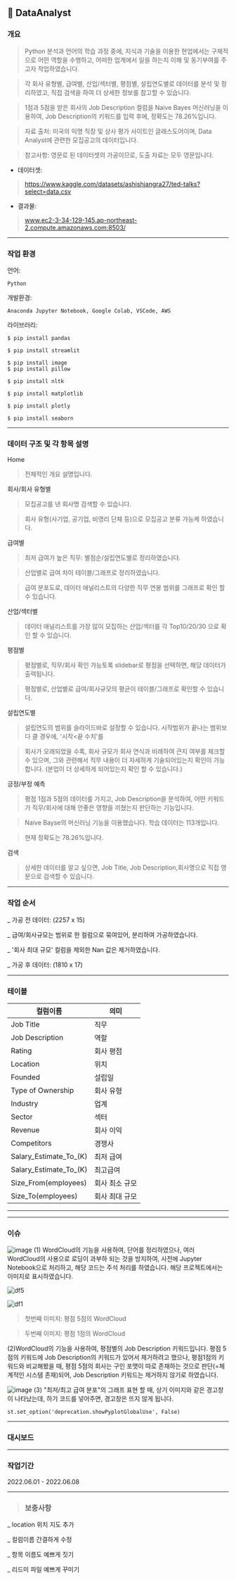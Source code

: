 ## 📝 DataAnalyst


###  개요
>Python 분석과 언어의 학습 과정 중에, 지식과 기술을 이용한 현업에서는 구체적으로 어떤 역할을 수행하고, 어떠한 업계에서 일을 하는지 이해 및 동기부여를 주고자 작업하였습니다.

>각 회사 유형별, 급여별, 산업/섹터별, 평점별, 설립연도별로 데이터를 분석 및 정리하였고, 직접 검색을 하여 더 상세한 정보를 참고할 수 있습니다.

> 1점과 5점을 받은 회사의 Job Description 컬럼을 Naive Bayes 머신러닝을 이용하여, Job Description의 키워드를 입력 후에, 정확도는 78.26%입니다. 

>자료 출처: 미국의 익명 직장 및 상사 평가 사이트인 글래스도어이며, Data Analyst에 관련한 모집공고의 데이터입니다. 

> 참고사항: 영문로 된 데이터셋의 가공이므로, 도출 자료는 모두 영문입니다.

- 데이터셋: 
>https://www.kaggle.com/datasets/ashishjangra27/ted-talks?select=data.csv
- 결과물: 
> www.ec2-3-34-129-145.ap-northeast-2.compute.amazonaws.com:8503/

---
###  작업 환경
언어: 

```
Python
```

개발환경:
```
Anaconda Jupyter Notebook, Google Colab, VSCode, AWS 
```


라이브러리:
```
$ pip install pandas
```
```
$ pip install streamlit
```
```
$ pip install image
$ pip install pillow
```
```
$ pip install nltk
```
```
$ pip install matplotlib
```
```
$ pip install plotly
```
```
$ pip install seaborn
```
---
### 데이터 구조 및 각 항목 설명

Home

> 전체적인 개요 설명입니다.


회사/회사 유형별
> 모집공고를 낸 회사명 검색할 수 있습니다.

>회사 유형(사기업, 공기업, 비영리 단체 등)으로 모집공고 분류 가능케 하였습니다.

급여별
> 최저 급여가 높은 직무: 별점순/설립연도별로 정리하였습니다. 

> 산업별로 급여 차이 테이블/그래프로 정리하였습니다.

> 급여 분포도로, 데이터 애널리스트의 다양한 직무 연봉 범위를 그래프로 확인 할 수 있습니다.

산업/섹터별
> 데이터 애널리스트를 가장 많이 모집하는 산업/섹터를 각 Top10/20/30 으로 확인 할 수 있습니다.

평점별
> 평점별로, 직무/회사 확인 가능토록 slidebar로 평점을 선택하면, 해당 데이터가 출력됩니다.

> 평점별로, 산업별로 급여/회사규모의 평균이 테이블/그래프로 확인할 수 있습니다.

설립연도별
> 설립연도의 범위를 슬라이드바로 설정할 수 있습니다. 시작범위가 끝나는 범위보다 클 경우에, '시작<끝 수치'를 

> 회사가 오래되었을 수록, 회사 규모가 회사 연식과 비례하여 큰지 여부를 체크할수 있으며, 그와 관련해서 직무 내용이 더 자세하게 기술되어있는지 확인이 가능합니다. (분업이 더 상세하게 되어있는지 확인 할 수 있습니다.)

긍정/부정 예측
> 평점 1점과 5점의 데이터를 가지고, Job Description을 분석하여, 어떤 키워드가 직무/회사에 대해 안좋은 영향을 끼쳤는지 판단하는 기능입니다.

> Naive Bayse의 머신러닝 기능을 이용했습니다. 학습 데이터는 113개입니다.

>현재 정확도는 78.26%입니다. 

검색
> 상세한 데이터를 알고 싶으면, Job Title, Job Description,회사명으로 직접 영문으로 검색할 수 있습니다.

---
### 작업 순서

_ 가공 전 데이터: (2257 x 15)

_ 급여/회사규모는 범위로 한 컬럼으로 묶여있어, 분리하여 가공하였습니다.

_  '회사 최대 규모' 컬럼을 제외한 Nan 값은 제거하였습니다.

_ 가공 후 데이터: (1810 x 17)

---
### 테이블 

| 컬럼이름 | 의미 |
| --- | --- |
| Job Title | 직무 |
| Job Description | 역할 | 
| Rating | 회사 평점 | 
| Location | 위치 | 
| Founded | 설립일 | 
| Type of Ownership | 회사 유형 | 
| Industry | 업계 | 
| Sector | 섹터 | 
| Revenue | 회사 이익 | 
| Competitors | 경쟁사 | 
| Salary_Estimate_To_(K) | 최저 급여 | 
| Salary_Estimate_To_(K) | 최고급여 | 
| Size_From(employees) | 회사 최소 규모 | 
| Size_To(employees) | 회사 최대 규모 | 

---




---
###  이슈


![image](https://user-images.githubusercontent.com/102447800/172653266-296f8527-67dd-455a-bb4f-671b14c3221e.png)
(1) WordCloud의 기능을 사용하여, 단어를 정리하였으나, 여러 WordCloud의 사용으로 로딩이 과부하 되는 것을 방지하여, 사전에 Jupyter Notebook으로 처리하고, 해당 코드는 주석 처리를 하였습니다. 해당 프로젝트에서는 이미지로 표시하였습니다. 

![df5](https://user-images.githubusercontent.com/102447800/172653661-46c1e81e-ef14-4103-8208-149b4010d768.png)

![df1](https://user-images.githubusercontent.com/102447800/172654778-270c1ca1-b9f8-4f5f-898e-fe6e4213f9db.png)

> 첫번째 이미지: 평점 5점의 WordCloud

> 두번째 이미지: 평점 1점의 WordCloud

(2)WordCloud의 기능을 사용하여, 평점별의 Job Description 키워드입니다. 평점 5점의 키워드에 Job Description의 키워드가 있어서 제거하려고 했으나, 평점1점의 키워드와 비교해봤을 때, 평점 5점의 회사는 구인 포맷이 따로 존재하는 것으로 판단(=체계적인 시스템 존재)되어, Job Description 키워드는 제거하지 않기로 하였습니다. 

![image](https://user-images.githubusercontent.com/102447800/172659545-447d67e8-7659-4d61-98c6-ac8bd656c6e9.png)
(3) "최저/최고 급여 분포"의 그래프 표현 할 때, 상기 이미지와 같은 경고창이 나타났는데, 하기 코드를 넣어주면, 경고창은 뜨지 않게 됩니다. 


```
st.set_option('deprecation.showPyplotGlobalUse', False)
```

----
### 대시보드

---
### 작업기간

2022.06.01 - 2022.06.08

----
>### 보충사항
_ location 위치 지도 추가

_ 컬럼이름 간결하게 수정

_ 항목 이름도 예쁘게 짓기

_ 리드미 파일 예쁘게 꾸미기
